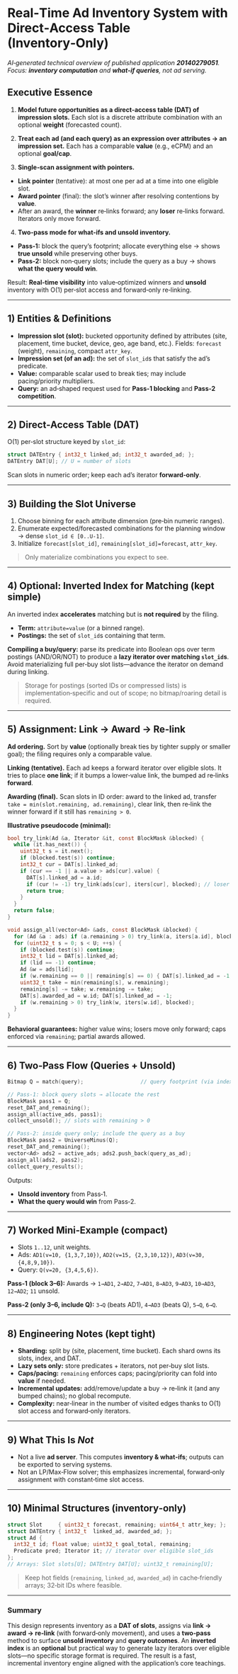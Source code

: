 # Real‑Time Ad Inventory System with Direct‑Access Table (Inventory‑Only)

*AI‑generated technical overview of published application **20140279051**. Focus: **inventory computation** and **what‑if queries**, not ad serving.*

## Executive Essence

1. **Model future opportunities as a direct‑access table (DAT) of impression slots.**
   Each slot is a discrete attribute combination with an optional **weight** (forecasted count).

2. **Treat each ad (and each query) as an expression over attributes → an impression set.**
   Each has a comparable **value** (e.g., eCPM) and an optional **goal/cap**.

3. **Single‑scan assignment with pointers.**

  * **Link pointer** (tentative): at most one per ad at a time into one eligible slot.
  * **Award pointer** (final): the slot’s winner after resolving contentions by **value**.
  * After an award, the **winner** re‑links forward; any **loser** re‑links forward. Iterators only move forward.

4. **Two‑pass mode for what‑ifs and unsold inventory.**

  * **Pass‑1:** block the query’s footprint; allocate everything else → shows **true unsold** while preserving other buys.
  * **Pass‑2:** block non‑query slots; include the query as a buy → shows **what the query would win**.

Result: **Real‑time visibility** into value‑optimized winners and **unsold** inventory with O(1) per‑slot access and forward‑only re‑linking.

---

## 1) Entities & Definitions

* **Impression slot (slot):** bucketed opportunity defined by attributes (site, placement, time bucket, device, geo, age band, etc.).
  Fields: `forecast` (weight), `remaining`, compact `attr_key`.
* **Impression set (of an ad):** the set of `slot_id`s that satisfy the ad’s predicate.
* **Value:** comparable scalar used to break ties; may include pacing/priority multipliers.
* **Query:** an ad‑shaped request used for **Pass‑1 blocking** and **Pass‑2 competition**.

---

## 2) Direct‑Access Table (DAT)

O(1) per‑slot structure keyed by `slot_id`:

```c
struct DATEntry { int32_t linked_ad; int32_t awarded_ad; };
DATEntry DAT[U]; // U = number of slots
```

Scan slots in numeric order; keep each ad’s iterator **forward‑only**.

---

## 3) Building the Slot Universe

1. Choose binning for each attribute dimension (pre‑bin numeric ranges).
2. Enumerate expected/forecasted combinations for the planning window → dense `slot_id ∈ [0..U-1]`.
3. Initialize `forecast[slot_id]`, `remaining[slot_id]=forecast`, `attr_key`.

> Only materialize combinations you expect to see.

---

## 4) Optional: Inverted Index for Matching (kept simple)

An inverted index **accelerates** matching but is **not required** by the filing.

* **Term:** `attribute=value` (or a binned range).
* **Postings:** the set of `slot_id`s containing that term.

**Compiling a buy/query:** parse its predicate into Boolean ops over term postings (AND/OR/NOT) to produce a **lazy iterator over matching `slot_id`s**. Avoid materializing full per‑buy slot lists—advance the iterator on demand during linking.

> Storage for postings (sorted IDs or compressed lists) is implementation‑specific and out of scope; no bitmap/roaring detail is required.

---

## 5) Assignment: Link → Award → Re‑link

**Ad ordering.** Sort by **value** (optionally break ties by tighter supply or smaller goal); the filing requires only a comparable value.

**Linking (tentative).** Each ad keeps a forward iterator over eligible slots. It tries to place **one link**; if it bumps a lower‑value link, the bumped ad re‑links **forward**.

**Awarding (final).** Scan slots in ID order: award to the linked ad, transfer `take = min(slot.remaining, ad.remaining)`, clear link, then re‑link the winner forward if it still has `remaining > 0`.

**Illustrative pseudocode (minimal):**

```c
bool try_link(Ad &a, Iterator &it, const BlockMask &blocked) {
  while (it.has_next()) {
    uint32_t s = it.next();
    if (blocked.test(s)) continue;
    int32_t cur = DAT[s].linked_ad;
    if (cur == -1 || a.value > ads[cur].value) {
      DAT[s].linked_ad = a.id;
      if (cur != -1) try_link(ads[cur], iters[cur], blocked); // loser re-links forward
      return true;
    }
  }
  return false;
}

void assign_all(vector<Ad> &ads, const BlockMask &blocked) {
  for (Ad &a : ads) if (a.remaining > 0) try_link(a, iters[a.id], blocked);
  for (uint32_t s = 0; s < U; ++s) {
    if (blocked.test(s)) continue;
    int32_t lid = DAT[s].linked_ad;
    if (lid == -1) continue;
    Ad &w = ads[lid];
    if (w.remaining == 0 || remaining[s] == 0) { DAT[s].linked_ad = -1; continue; }
    uint32_t take = min(remaining[s], w.remaining);
    remaining[s] -= take; w.remaining -= take;
    DAT[s].awarded_ad = w.id; DAT[s].linked_ad = -1;
    if (w.remaining > 0) try_link(w, iters[w.id], blocked);
  }
}
```

**Behavioral guarantees:** higher value wins; losers move only forward; caps enforced via `remaining`; partial awards allowed.

---

## 6) Two‑Pass Flow (Queries + Unsold)

```c
Bitmap Q = match(query);                  // query footprint (via index or other matcher)

// Pass‑1: block query slots → allocate the rest
BlockMask pass1 = Q;
reset_DAT_and_remaining();
assign_all(active_ads, pass1);
collect_unsold(); // slots with remaining > 0

// Pass‑2: inside query only; include the query as a buy
BlockMask pass2 = UniverseMinus(Q);
reset_DAT_and_remaining();
vector<Ad> ads2 = active_ads; ads2.push_back(query_as_ad);
assign_all(ads2, pass2);
collect_query_results();
```

Outputs:

* **Unsold inventory** from Pass‑1.
* **What the query would win** from Pass‑2.

---

## 7) Worked Mini‑Example (compact)

* Slots `1..12`, unit weights.
* Ads: `AD1(v=10, {1,3,7,10})`, `AD2(v=15, {2,3,10,12})`, `AD3(v=30, {4,8,9,10})`.
* Query: `Q(v=20, {3,4,5,6})`.

**Pass‑1 (block 3–6):**
Awards → `1→AD1`, `2→AD2`, `7→AD1`, `8→AD3`, `9→AD3`, `10→AD3`, `12→AD2`; `11` unsold.

**Pass‑2 (only 3–6, include Q):**
`3→Q` (beats AD1), `4→AD3` (beats Q), `5→Q`, `6→Q`.

---

## 8) Engineering Notes (kept tight)

* **Sharding:** split by (site, placement, time bucket). Each shard owns its slots, index, and DAT.
* **Lazy sets only:** store predicates + iterators, not per‑buy slot lists.
* **Caps/pacing:** `remaining` enforces caps; pacing/priority can fold into **value** if needed.
* **Incremental updates:** add/remove/update a buy → re‑link it (and any bumped chains); no global recompute.
* **Complexity:** near‑linear in the number of visited edges thanks to O(1) slot access and forward‑only iterators.

---

## 9) What This Is *Not*

* Not a live **ad server**. This computes **inventory & what‑ifs**; outputs can be exported to serving systems.
* Not an LP/Max‑Flow solver; this emphasizes incremental, forward‑only assignment with constant‑time slot access.

---

## 10) Minimal Structures (inventory‑only)

```c
struct Slot     { uint32_t forecast, remaining; uint64_t attr_key; };
struct DATEntry { int32_t  linked_ad, awarded_ad; };
struct Ad {
  int32_t id; float value; uint32_t goal_total, remaining;
  Predicate pred; Iterator it; // iterator over eligible slot_ids
};
// Arrays: Slot slots[U]; DATEntry DAT[U]; uint32_t remaining[U];
```

> Keep hot fields (`remaining`, `linked_ad`, `awarded_ad`) in cache‑friendly arrays; 32‑bit IDs where feasible.

---

### Summary

This design represents inventory as a **DAT of slots**, assigns via **link → award → re‑link** (with forward‑only movement), and uses a **two‑pass** method to surface **unsold inventory** and **query outcomes**. An **inverted index** is an **optional** but practical way to generate lazy iterators over eligible slots—no specific storage format is required. The result is a fast, incremental inventory engine aligned with the application’s core teachings.
